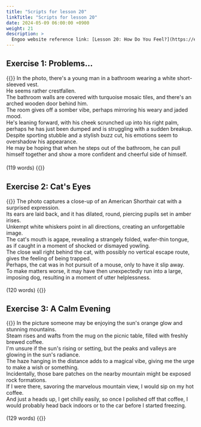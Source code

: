 ```yaml
---
title: "Scripts for lesson 20"
linkTitle: "Scripts for lesson 20"
date: 2024-05-09 06:00:00 +0900
weight: 21
description: >
  Engoo website reference link: [Lesson 20: How Do You Feel?](https://engoo.com/app/lessons/describing-pictures-intermediate-describing-pictures-how-do-you-feel/c2mpLkbVEeeVnG9gqdbGkQ?category_id=P_HriMOnEeifo0O-yMP42w&course_id=ZZasjsOnEeiHZVOMC0VfdA)
---
```


## Exercise 1: Problems...

{{<card header="**Script**">}}
In the photo, there's a young man in a bathroom wearing a white short-sleeved vest. <br/>
He seems rather crestfallen. <br/>
The bathroom walls are covered with turquoise mosaic tiles, and there's an arched wooden door behind him. <br/>
The room gives off a somber vibe, perhaps mirroring his weary and jaded mood. <br/>
He's leaning forward, with his cheek scrunched up into his right palm, perhaps he has just been dumped and is struggling with a sudden breakup. <br/>
Despite sporting stubble and a stylish buzz cut, his emotions seem to overshadow his appearance. <br/>
He may be hoping that when he steps out of the bathroom, he can pull himself together and show a more confident and cheerful side of himself.<br/>
<br/>
(119 words)
{{</card>}}
　

## Exercise 2: Cat's Eyes

{{<card header="**Script**">}}
The photo captures a close-up of an American Shorthair cat with a surprised expression. <br/>
Its ears are laid back, and it has dilated, round, piercing pupils set in amber irises. <br/>
Unkempt white whiskers point in all directions, creating an unforgettable image. <br/>
The cat's mouth is agape, revealing a strangely folded, wafer-thin tongue, as if caught in a moment of shocked or dismayed yowling. <br/>
The close wall right behind the cat, with possibly no vertical escape route, gives the feeling of being trapped. <br/>
Perhaps, the cat was in hot pursuit of a mouse, only to have it slip away. <br/>
To make matters worse, it may have then unexpectedly run into a large, imposing dog, resulting in a moment of utter helplessness.<br/>
<br/>
(120 words)
{{</card>}}

## Exercise 3: A Calm Evening

{{<card header="**Script**">}}
In the picture someone may be enjoying the sun's orange glow and stunning mountains.<br/>
Steam rises and wafts from the mug on the picnic table, filled with freshly brewed coffee.<br/>
I'm unsure if the sun's rising or setting, but the peaks and valleys are glowing in the sun's radiance.<br/>
The haze hanging in the distance adds to a magical vibe, giving me the urge to make a wish or something. <br/>
Incidentally, those bare patches on the nearby mountain might be exposed rock formations. <br/>
If I were there, savoring the marvelous mountain view, I would sip on my hot coffee. <br/>
And just a heads up, I get chilly easily, so once I polished off that coffee, I would probably head back indoors or to the car before I started freezing.<br/>
<br/>
(129 words)
{{</card>}}

